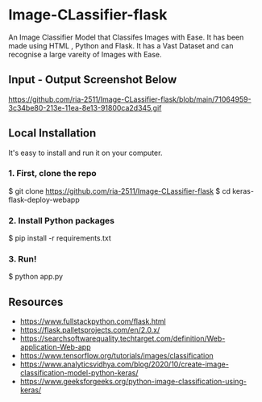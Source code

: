 # Image-CLassifier-flask
An Image Classifier Model that Classifes Images with Ease. It has been made using HTML , Python and Flask. It has a Vast Dataset and can recognise a large vareity of Images with Ease. 

## Input - Output Screenshot Below 
https://github.com/ria-2511/Image-CLassifier-flask/blob/main/71064959-3c34be80-213e-11ea-8e13-91800ca2d345.gif

## Local Installation
It's easy to install and run it on your computer.

### 1. First, clone the repo
$ git clone https://github.com/ria-2511/Image-CLassifier-flask
$ cd keras-flask-deploy-webapp

### 2. Install Python packages
$ pip install -r requirements.txt

### 3. Run!
$ python app.py

## Resources
* https://www.fullstackpython.com/flask.html
* https://flask.palletsprojects.com/en/2.0.x/
* https://searchsoftwarequality.techtarget.com/definition/Web-application-Web-app
* https://www.tensorflow.org/tutorials/images/classification
* https://www.analyticsvidhya.com/blog/2020/10/create-image-classification-model-python-keras/
* https://www.geeksforgeeks.org/python-image-classification-using-keras/
